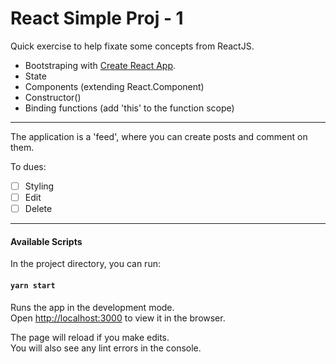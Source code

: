 # React Simple Proj - 1

Quick exercise to help fixate some concepts from ReactJS.

- Bootstraping with [Create React App](https://github.com/facebook/create-react-app).
- State
- Components (extending React.Component)
- Constructor()
- Binding functions (add 'this' to the function scope)

---

The application is a 'feed', where you can create posts and comment on them.

To dues:
- [ ] Styling
- [ ] Edit 
- [ ] Delete

---

#### Available Scripts

In the project directory, you can run:

#### `yarn start`

Runs the app in the development mode.<br />
Open [http://localhost:3000](http://localhost:3000) to view it in the browser.

The page will reload if you make edits.<br />
You will also see any lint errors in the console.
